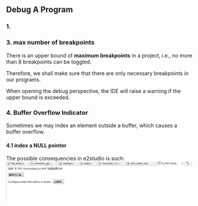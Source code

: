 ## Debug A Program

### 1. 


### 3. max number of breakpoints
There is an upper bound of <b>maximum breakpoints</b> in a project, i.e., no more than 8 breakpoints can be toggled.

Therefore, we shall make sure that there are only necessary breakpoints in our programs.

When opening the debug perspective, the IDE will raise a warning if the upper bound is exceeded.

### 4. Buffer Overflow Indicator
Sometimes we may index an element outside a buffer, which causes a buffer overflow.

#### 4.1 index a NULL pointer
The possible consequencies in e2studio is such:
![NULL indexing](OverflowIndication.jpg)